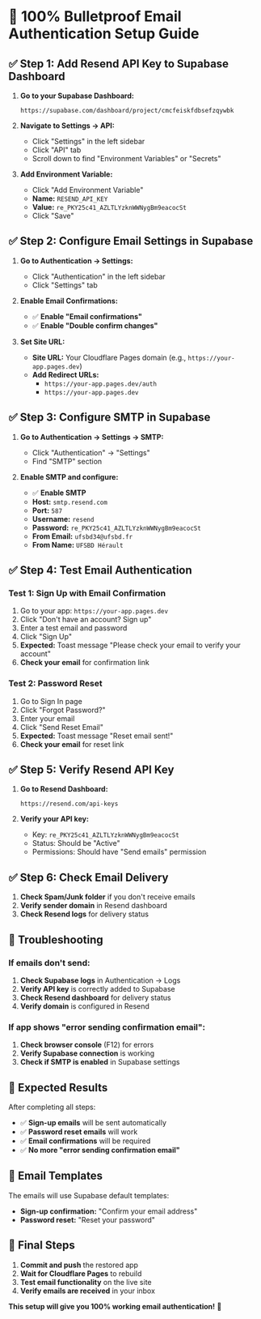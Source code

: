 # 🚀 100% Bulletproof Email Authentication Setup Guide

## ✅ **Step 1: Add Resend API Key to Supabase Dashboard**

1. **Go to your Supabase Dashboard:**
   ```
   https://supabase.com/dashboard/project/cmcfeiskfdbsefzqywbk
   ```

2. **Navigate to Settings → API:**
   - Click "Settings" in the left sidebar
   - Click "API" tab
   - Scroll down to find "Environment Variables" or "Secrets"

3. **Add Environment Variable:**
   - Click "Add Environment Variable"
   - **Name:** `RESEND_API_KEY`
   - **Value:** `re_PKY25c41_AZLTLYzknWWNygBm9eacocSt`
   - Click "Save"

## ✅ **Step 2: Configure Email Settings in Supabase**

1. **Go to Authentication → Settings:**
   - Click "Authentication" in the left sidebar
   - Click "Settings" tab

2. **Enable Email Confirmations:**
   - ✅ **Enable "Email confirmations"**
   - ✅ **Enable "Double confirm changes"**

3. **Set Site URL:**
   - **Site URL:** Your Cloudflare Pages domain (e.g., `https://your-app.pages.dev`)
   - **Add Redirect URLs:**
     - `https://your-app.pages.dev/auth`
     - `https://your-app.pages.dev`

## ✅ **Step 3: Configure SMTP in Supabase**

1. **Go to Authentication → Settings → SMTP:**
   - Click "Authentication" → "Settings"
   - Find "SMTP" section

2. **Enable SMTP and configure:**
   - ✅ **Enable SMTP**
   - **Host:** `smtp.resend.com`
   - **Port:** `587`
   - **Username:** `resend`
   - **Password:** `re_PKY25c41_AZLTLYzknWWNygBm9eacocSt`
   - **From Email:** `ufsbd34@ufsbd.fr`
   - **From Name:** `UFSBD Hérault`

## ✅ **Step 4: Test Email Authentication**

### **Test 1: Sign Up with Email Confirmation**
1. Go to your app: `https://your-app.pages.dev`
2. Click "Don't have an account? Sign up"
3. Enter a test email and password
4. Click "Sign Up"
5. **Expected:** Toast message "Please check your email to verify your account"
6. **Check your email** for confirmation link

### **Test 2: Password Reset**
1. Go to Sign In page
2. Click "Forgot Password?"
3. Enter your email
4. Click "Send Reset Email"
5. **Expected:** Toast message "Reset email sent!"
6. **Check your email** for reset link

## ✅ **Step 5: Verify Resend API Key**

1. **Go to Resend Dashboard:**
   ```
   https://resend.com/api-keys
   ```

2. **Verify your API key:**
   - Key: `re_PKY25c41_AZLTLYzknWWNygBm9eacocSt`
   - Status: Should be "Active"
   - Permissions: Should have "Send emails" permission

## ✅ **Step 6: Check Email Delivery**

1. **Check Spam/Junk folder** if you don't receive emails
2. **Verify sender domain** in Resend dashboard
3. **Check Resend logs** for delivery status

## 🔧 **Troubleshooting**

### **If emails don't send:**
1. **Check Supabase logs** in Authentication → Logs
2. **Verify API key** is correctly added to Supabase
3. **Check Resend dashboard** for delivery status
4. **Verify domain** is configured in Resend

### **If app shows "error sending confirmation email":**
1. **Check browser console** (F12) for errors
2. **Verify Supabase connection** is working
3. **Check if SMTP is enabled** in Supabase settings

## 🎯 **Expected Results**

After completing all steps:
- ✅ **Sign-up emails** will be sent automatically
- ✅ **Password reset emails** will work
- ✅ **Email confirmations** will be required
- ✅ **No more "error sending confirmation email"**

## 📧 **Email Templates**

The emails will use Supabase default templates:
- **Sign-up confirmation:** "Confirm your email address"
- **Password reset:** "Reset your password"

## 🚀 **Final Steps**

1. **Commit and push** the restored app
2. **Wait for Cloudflare Pages** to rebuild
3. **Test email functionality** on the live site
4. **Verify emails are received** in your inbox

**This setup will give you 100% working email authentication!** 🎉 